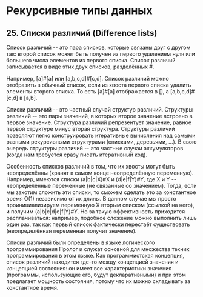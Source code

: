 # Рекурсивные типы данных
## 25. Списки различий (Difference lists)
Список различий -- это пара списков, которые связаны друг с другом так: второй список может быть получен из первого удалением нуля или большего числа элементов из первого списка. Список различий записывается в виде этих двух списков, разделённых #.

Например, [a]#[a] или [a,b,c,d]#[c,d]. Список различий можно отобразить в обычный список, если из хвоста первого списка удалить элементы второго списка. То есть [a]#[a] отображается в [], а [a,b,c,d]#[c,d] в [a,b].

Списки различий -- это частный случай структур различий. Структуры различий -- это пары значений, в которых второе значение встроено в первое значение. Структура различий репрезентует значение, равное первой структуре минус вторая структура. Структуры различий позволяют легко конструировать итеративные вычисления над самыми разными рекурсивными структурами (списками, деревьями, ...). В свою очередь структуры различий -- это частные случаи аккумуляторов (когда нам требуется сразу писать итеративный код).

Особенность списков различий в том, что их хвосты могут быть неопределённы (хранят в самом конце неопределённую переменную). Например, имеются списки (a|b|c|X)#X и (d|e|f|Y)#Y, где X и Y -- неопределённые переменные (не связанные со значением). Тогда, если мы захотим сложить эти списки, то сможем сделать это за константное время O(1) независимо от их длины. В данном случае мы просто проинициализируем переменную X вторым списком (ссылкой на него), и получим (a|b|c|d|e|f|Y)#Y. Но за такую эффективность приходится расплачиваться: например, подобное сложение можно выполнить лишь один раз, так как первый список фактически перестаёт существовать (неопределённая переменная получит значение).

Списки различий были определены в языке логического программирования Пролог и служат основной для множества техник программирования в этом языке. Как программистская концепция, список различий находится где-то между концепцией значения и концепцией состояния: он имеет все характеристики значения (программы, использующие его, будут декларативными) и при этом предлагает мощность состояния, потому что их можно складывать за константное время.

